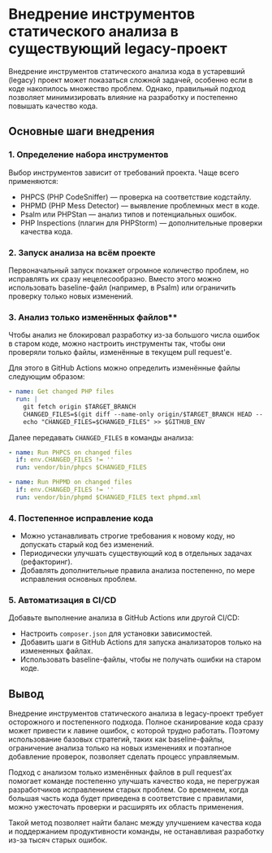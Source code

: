 # Внедрение инструментов статического анализа в существующий legacy-проект

Внедрение инструментов статического анализа кода в устаревший (legacy) проект может показаться сложной задачей, особенно если в коде накопилось множество проблем. Однако, правильный подход позволяет минимизировать влияние на разработку и постепенно повышать качество кода.

## Основные шаги внедрения

### 1. Определение набора инструментов

Выбор инструментов зависит от требований проекта. Чаще всего применяются:
- PHPCS (PHP CodeSniffer) — проверка на соответствие кодстайлу.
- PHPMD (PHP Mess Detector) — выявление проблемных мест в коде.
- Psalm или PHPStan — анализ типов и потенциальных ошибок.
- PHP Inspections (плагин для PHPStorm) — дополнительные проверки качества кода.

### 2. Запуск анализа на всём проекте

Первоначальный запуск покажет огромное количество проблем, но исправлять их сразу нецелесообразно. Вместо этого можно использовать baseline-файл (например, в Psalm) или ограничить проверку только новых изменений.

### 3. Анализ только изменённых файлов**

Чтобы анализ не блокировал разработку из-за большого числа ошибок в старом коде, можно настроить инструменты так, чтобы они проверяли только файлы, изменённые в текущем pull request'е.

Для этого в GitHub Actions можно определить изменённые файлы следующим образом:

```yaml
- name: Get changed PHP files
  run: |
    git fetch origin $TARGET_BRANCH
    CHANGED_FILES=$(git diff --name-only origin/$TARGET_BRANCH HEAD -- '*.php' | xargs)
    echo "CHANGED_FILES=$CHANGED_FILES" >> $GITHUB_ENV
```

Далее передавать `CHANGED_FILES` в команды анализа:

```yaml
- name: Run PHPCS on changed files
  if: env.CHANGED_FILES != ''
  run: vendor/bin/phpcs $CHANGED_FILES
```

```yaml
- name: Run PHPMD on changed files
  if: env.CHANGED_FILES != ''
  run: vendor/bin/phpmd $CHANGED_FILES text phpmd.xml
```

### 4. Постепенное исправление кода

- Можно устанавливать строгие требования к новому коду, но допускать старый код без изменений.
- Периодически улучшать существующий код в отдельных задачах (рефакторинг).
- Добавлять дополнительные правила анализа постепенно, по мере исправления основных проблем.

### 5. Автоматизация в CI/CD

Добавьте выполнение анализа в GitHub Actions или другой CI/CD:
- Настроить `composer.json` для установки зависимостей.
- Добавить шаги в GitHub Actions для запуска анализаторов только на измененных файлах.
- Использовать baseline-файлы, чтобы не получать ошибки на старом коде.

## Вывод

Внедрение инструментов статического анализа в legacy-проект требует осторожного и постепенного подхода.
Полное сканирование кода сразу может привести к лавине ошибок, с которой трудно работать. 
Поэтому использование базовых стратегий, таких как baseline-файлы, ограничение анализа только на новых изменениях и поэтапное добавление проверок, позволяет сделать процесс управляемым.

Подход с анализом только изменённых файлов в pull request’ах помогает команде постепенно улучшать качество кода, не перегружая разработчиков исправлением старых проблем. 
Со временем, когда большая часть кода будет приведена в соответствие с правилами, можно ужесточать проверки и расширять их область применения.

Такой метод позволяет найти баланс между улучшением качества кода и поддержанием продуктивности команды, не останавливая разработку из-за тысяч старых ошибок.
